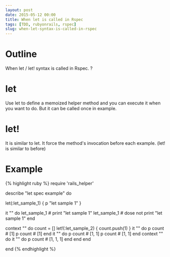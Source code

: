 ```yaml
---
layout: post
date: 2015-05-12 00:00
title: When let is called in Rspec
tags: [TDD, rubyonrails, rspec]
slug: when-let-syntax-is-called-in-rspec
---
```


# Outline

When let / let! syntax is called in Rspec. ?

# let

Use let to define a memoized helper method and you can execute it when you want to do.
But it can be called once in example.

# let!

It is similar to let.
It force the method's invocation before each example.
(let! is similar to before)

# Example

{% highlight ruby %}
require 'rails_helper'

describe "let spec example" do

  let(:let_sample_1) { p "let sample 1" }

  it "" do
    let_sample_1 # print "let sample 1"
    let_sample_1 # dose not print "let sample 1"
  end

  context "" do
    count = []
    let!(:let_sample_2) { count.push(1) }
    it "" do
      p count # [1]
      p count # [1]
    end
    it "" do
      p count # [1, 1]
      p count # [1, 1]
    end
    context "" do
      it "" do
        p count # [1, 1, 1]
      end
    end
  end

end
{% endhighlight %}
